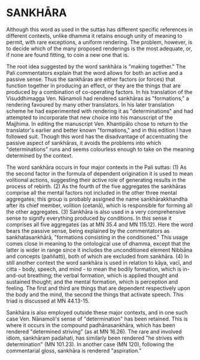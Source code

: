 # SANKHĀRA

Although this word as used in the suttas has different specific references in different contexts, unlike dhamma it retains enough unity of meaning to permit, with rare exceptions, a uniform rendering. The problem, however, is to decide which of the many proposed renderings is the most adequate, or, if none are found fitting, to coin a new one that is.

The root idea suggested by the word sankhāra is "making together." The Pali commentators explain that the word allows for both an active and a passive sense. Thus the sankhāras are either factors (or forces) that function together in producing an effect, or they are the things that are produced by a combination of co-operating factors. In his translation of the Visuddhimagga Ven. Nānamoli had rendered sankhāras as "formations," a rendering favoured by many other translators. In his later translation scheme he had experimented with rendering it as "determinations" and had attempted to incorporate that new choice into his manuscript of the Majjhima. In editing the manuscript Ven. Khantipālo chose to return to the translator's earlier and better known "formations," and in this edition I have followed suit. Though this word has the disadvantage of accentuating the passive aspect of sankhāras, it avoids the problems into which "determinations" runs and seems colourless enough to take on the meaning determined by the context.

The word sankhāra occurs in four major contexts in the Pali suttas: (1) As the second factor in the formula of dependent origination it is used to mean volitional actions, suggesting their active role of generating results in the process of rebirth. (2) As the fourth of the five aggregates the sankhāras comprise all the mental factors not included in the other three mental aggregates; this group is probably assigned the name sankhārakkhandha after its chief member, volition (cetanā), which is responsible for forming all the other aggregates. (3) Sankhāra is also used in a very comprehensive sense to signify everything produced by conditions. In this sense it comprises all five aggregates (as at MN 35.4 and MN 115.12). Here the word bears the passive sense, being explained by the commentators as sankhatasankhārā, "formations consisting in the conditioned." This usage comes close in meaning
to the ontological use of dhamma, except that the latter is wider in range since it includes the unconditioned element Nibbāna and concepts (paññatti), both of which are excluded from sankhāra. (4) In still another context the word sankhāra is used in relation to kāya, vacī, and citta - body, speech, and mind - to mean the bodily formation, which is in-and-out breathing; the verbal formation, which is applied thought and sustained thought; and the mental formation, which is perception and feeling. The first and third are things that are dependent respectively upon the body and the mind, the second the things that activate speech. This triad is discussed at MN 44.13-15.

Sankhāra is also employed outside these major contexts, and in one such case Ven. Nānamoli's sense of "determination" has been retained. This is where it occurs in the compound padhānasankhāra, which has been rendered "determined striving" (as at MN 16.26). The rare and involved idiom, sankhāram padahati, has similarly been rendered "he strives with determination" (MN 101.23). In another case (MN 120), following the commentarial gloss, sankhāra is rendered "aspiration."